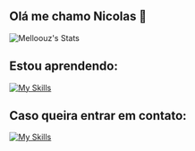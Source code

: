 ## Olá me chamo Nicolas 👋

![Melloouz's Stats](https://github-readme-stats.vercel.app/api?username=Melloouz&theme=synthwave&show_icons=true&hide_border=true&count_private=true)

## Estou aprendendo:  
[![My Skills](https://skillicons.dev/icons?i=js,py,mysql,css)](https://skillicons.dev)

## Caso queira entrar em contato:
[![My Skills](https://skillicons.dev/icons?i=linkedin)](https://br.linkedin.com/in/nicolas-andr%C3%A9-krause-de-mello-b9176927b)
